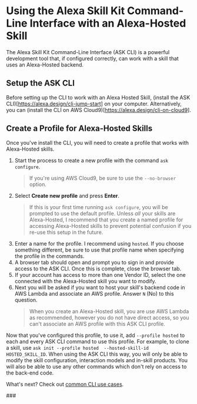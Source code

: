 # Using the Alexa Skill Kit Command-Line Interface with an Alexa-Hosted Skill

The Alexa Skill Kit Command-Line Interface (ASK CLI) is a powerful development tool that, if configured correctly, can work with a skill that uses an Alexa-Hosted backend. 

## Setup the ASK CLI

Before setting up the CLI to work with an Alexa Hosted Skill, (install the ASK CLI)[https://alexa.design/cli-jump-start] on your computer. Alternatively, you can (install the CLI on AWS Cloud9)[https://alexa.design/cli-on-cloud9]. 

## Create a Profile for Alexa-Hosted Skills

Once you've install the CLI, you will need to create a profile that works with Alexa-Hosted skills.

1. Start the process to create a new profile with the command `ask configure`.
    > If you're using AWS Cloud9, be sure to use the `--no-browser` option.
1. Select **Create new profile** and press **Enter**.
   > If this is your first time running `ask configure`, you will be prompted to use the default profile. Unless *all* your skills are Alexa-Hosted, I recommend that you create a named profile for accessing Alexa-Hosted skills to prevent potential confusion if you re-use this setup in the future.
1. Enter a name for the profile. I recommend using `hosted`. If you choose something different, be sure to use that profile name when specifying the profile in the commands.
1. A browser tab should open and prompt you to sign in and provide access to the ASK CLI. Once this is complete, close the browser tab.
1. If your account has access to more than one Vendor ID, select the one connected with the Alexa-Hosted skill you want to modify.
1. Next you will be asked if you want to host your skill's backend code in AWS Lambda and associate an AWS profile.  Answer `N` (No) to this question.
    > When you create an Alexa-Hosted skill, you are use AWS Lambda as recommended, however you do not have direct access, so you can't associate an AWS profile with this ASK CLI profile.

Now that you've configured this profile, to use it, add `--profile hosted` to each and every ASK CLI command to use this profile. For example, to clone a skill, use `ask init --profile hosted  --hosted-skill-id HOSTED_SKILL_ID`. When using the ASK CLI this way, you will only be able to modify the skill configuration, interaction models and in-skill products. You will also be able to use any other commands which don't rely on access to the back-end code.

What's next?  Check out [common CLI use cases](./common-cli-use-cases.md).

\###
